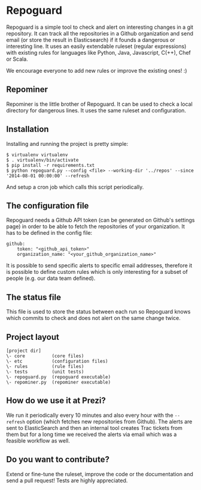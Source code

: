 # Repoguard

Repoguard is a simple tool to check and alert on interesting changes in a git repository.
It can track all the repositories in a Github organization and send email (or store the result in Elasticsearch)
if it founds a dangerous or interesting line. It uses an easily extendable ruleset (regular expressions) with
existing rules for languages like Python, Java, Javascript, C(++), Chef or Scala.

We encourage everyone to add new rules or improve the existing ones! :)

## Repominer

Repominer is the little brother of Repoguard. It can be used to check a local directory for dangerous lines.
It uses the same ruleset and configuration.

## Installation

Installing and running the project is pretty simple:

```
$ virtualenv virtualenv
$ . virtualenv/bin/activate
$ pip install -r requirements.txt
$ python repoguard.py --config <file> --working-dir '../repos' --since '2014-08-01 00:00:00' --refresh
```

And setup a cron job which calls this script periodically.

## The configuration file

Repoguard needs a Github API token (can be generated on Github's settings page) in order to be able to fetch
the repositories of your organization. It has to be defined in the config file:
```
github:
    token: "<github_api_token>"
    organization_name: "<your_github_organization_name>"
```

It is possible to send specific alerts to specific email addresses, therefore it is possible to define
custom rules which is only interesting for a subset of people (e.g. our data team defined).

## The status file

This file is used to store the status between each run so Repoguard knows which commits to check and does not alert
on the same change twice.

## Project layout

```
[project dir]
\- core          (core files)
\- etc           (configuration files)
\- rules         (rule files)
\- tests         (unit tests)
\- repoguard.py  (repoguard executable)
\- repominer.py  (repominer executable)
```

## How do we use it at Prezi?

We run it periodically every 10 minutes and also every hour with the ```--refresh``` option (which fetches new repositories
from Github). The alerts are sent to ElasticSearch and then an internal tool creates Trac tickets from them but for a long time we received the alerts via email which was a feasible workflow as well.

## Do you want to contribute?

Extend or fine-tune the ruleset, improve the code or the documentation and send a pull request!
Tests are highly appreciated.
